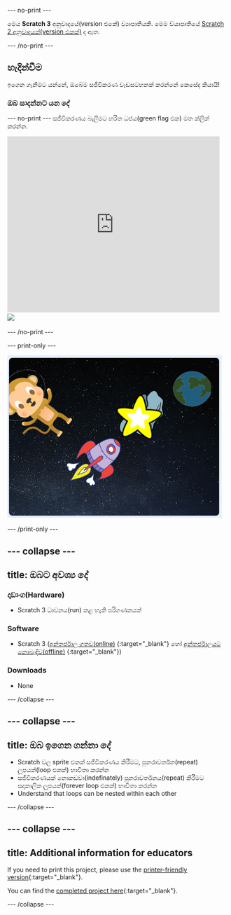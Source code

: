 \--- no-print \---

මෙය **Scratch 3** අනුවාදයේ(version එකේ) ව්‍යාපෘතියකි. මෙම ව්යාපෘතියේ [Scratch 2 අනුවාදයක්(version එකක්)](https://projects.raspberrypi.org/en/projects/lost-in-space-scratch2) ද ඇත.

\--- /no-print \---

## හැදින්වීම

ඉගෙන ගැනීමට යන්නේ, ඔබේම සජීවිකරණ වැඩසටහනක් කරන්නේ කෙසේද කියායි!

### ඔබ සාදන්නට යන දේ

\--- no-print \--- සජීවිකරණය බැලීමට හරිත ධජය(green flag එක) මත ක්ලික් කරන්න.

<div class="scratch-preview">
  <iframe allowtransparency="true" width="485" height="402" src="https://scratch.mit.edu/projects/embed/276873231/?autostart=false" frameborder="0" scrolling="no"></iframe>
  <img src="images/space-final.png">
</div>

\--- /no-print \---

\--- print-only \---

![Complete project](images/showcase_static.png)

\--- /print-only \---

## \--- collapse \---

## title: ඔබට අවශ්‍ය දේ

### දෘඩාංග(Hardware)

- Scratch 3 ධාවනය(run) කළ හැකි පරිගණකයක්

### Software

- Scratch 3 ([අන්තර්ජාල ගතව(online)](http://rpf.io/scratchon) {:target="_blank"} හෝ [අන්තර්ජාලයට නොබැඳිව(offline)](http://rpf.io/scratchoff) {:target="_blank"})

### Downloads

- None

\--- /collapse \---

## \--- collapse \---

## title: ඔබ ඉගෙන ගන්නා දේ

- Scratch වල sprite එකක් සජීවිකරණය කිරීමට, පුනරාවර්තන(repeat) ලූපයක්(loop එකක්) භාවිතා කරන්න
- සජීවිකරණයක් නොකඩවා(indefinately) පුනරාවර්තනය(repeat) කිරීමට සදාකාලික ලූපයක්(forever loop එකක්) භාවිතා කරන්න
- Understand that loops can be nested within each other

\--- /collapse \---

## \--- collapse \---

## title: Additional information for educators

If you need to print this project, please use the [printer-friendly version](https://projects.raspberrypi.org/en/projects/lost-in-space/print){:target="_blank"}.

You can find the [completed project here](http://rpf.io/p/en/lost-in-space-get){:target="_blank"}.

\--- /collapse \---